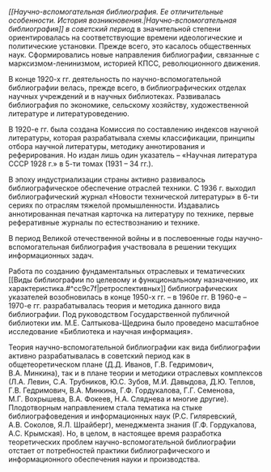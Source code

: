 _[[Научно-вспомогательная библиография.  Ее отличительные особенности.  История возникновения.|Научно-вспомогательная библиография]] в советский период_ в значительной степени ориентировалась на соответствующие времени идеологические и политические установки. Прежде всего, это касалось общественных наук. Сформировались новые направления библиографии, связанные с марксизмом-ленинизмом, историей КПСС, революционного движения.

В конце 1920-х гг. деятельность по научно-вспомогательной библиографии велась, прежде всего, в библиографических отделах научных учреждений и в научных библиотеках. Развивалась библиография по экономике, сельскому хозяйству, художественной литературе и литературоведению.

В 1920-е гг. была создана Комиссия по составлению индексов научной литературы, которая разрабатывала схемы классификации, принципы отбора научной литературы, методику аннотирования и реферирования. Но издан лишь один указатель – «Научная литература СССР 1928 г.» в 5-ти томах (1931 – 34 гг.).

В эпоху индустриализации страны активно развивалось библиографическое обеспечение отраслей техники. С 1936 г. выходил библиографический журнал «Новости технической литературы» в 6-ти сериях по отраслям тяжелой промышленности. Издавались аннотированная печатная карточка на литературу по технике, первые реферативные журналы по естествознанию и технике.

В период Великой отечественной войны и в послевоенные годы научно-вспомогательная библиография участвовала в решении текущих информационных задач.

Работа по созданию фундаментальных отраслевых и тематических [[Виды библиографии по целевому и функциональному назначению, их характеристика.#^cc9c7f|ретроспективных]] библиографических указателей возобновилась в конце 1950-х гг. – в 1960е гг. В 1960-е – 1970-е гг. разрабатывалась теория и методика данного вида библиографии. Под руководством Государственной публичной библиотеки им. М.Е. Салтыкова-Щедрина было проведено масштабное исследование «Библиотека и научная информация».

Теория научно-вспомогательной библиографии как вида библиографии активно разрабатывалась в советский период как в общетеоретическом плане (Д.Д. Иванов, Г.В. Гедримович, В.А. Минкина), так и в плане теории и методики отраслевых комплексов (Л.А. Левин, С.А. Трубников, Ю.С. Зубов, М.И. Давыдова, Д.Ю. Теплов, Г.В. Гедримович, В.А. Минкина, Г.Ф. Гордукалова, Г.Г. Семенова, М.Г. Вохрышева, В.А. Фокеев, Н.А. Сляднева и многие другие). Плодотворным направлением стала тематика на стыке библиографоведения и информационных наук (Р.С. Гиляревский, А.В. Соколов, Я.Л. Шрайберг), менеджмента знания (Г.Ф. Гордукалова, А.С. Крымская). Но, в целом, в настоящее время разработка теоретических проблем научно-вспомогательной библиографии отстает от потребностей практики библиографического и информационного обеспечения науки и производства.